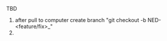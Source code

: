 TBD
1. after pull to computer create branch "git checkout -b NED-<number>_<name>_<feature/fix>_<task-short-description>"
2. 
